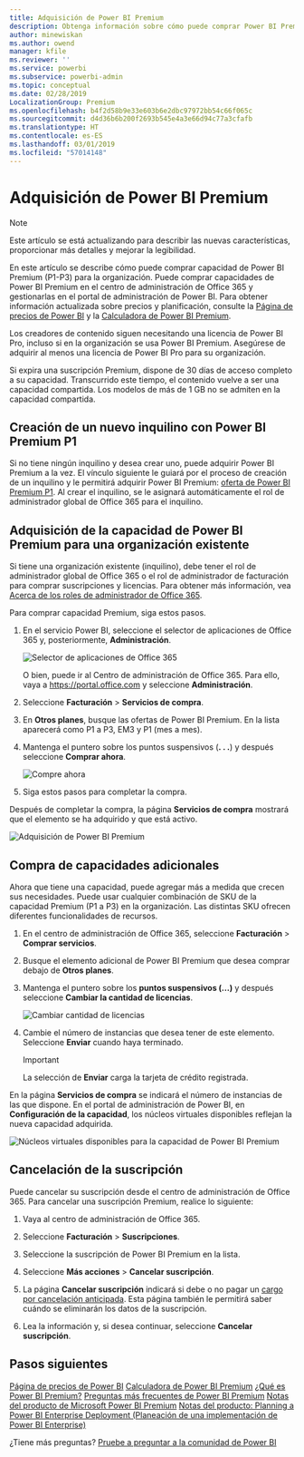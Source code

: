 ```yaml
---
title: Adquisición de Power BI Premium
description: Obtenga información sobre cómo puede comprar Power BI Premium y habilitar el acceso a contenido para toda la organización.
author: minewiskan
ms.author: owend
manager: kfile
ms.reviewer: ''
ms.service: powerbi
ms.subservice: powerbi-admin
ms.topic: conceptual
ms.date: 02/28/2019
LocalizationGroup: Premium
ms.openlocfilehash: b4f2d58b9e33e603b6e2dbc97972bb54c66f065c
ms.sourcegitcommit: d4d36b6b200f2693b545e4a3e66d94c77a3cfafb
ms.translationtype: HT
ms.contentlocale: es-ES
ms.lasthandoff: 03/01/2019
ms.locfileid: "57014148"
---
```

# <a name="how-to-purchase-power-bi-premium"></a>Adquisición de Power BI Premium

> [!NOTE]
> Este artículo se está actualizando para describir las nuevas características, proporcionar más detalles y mejorar la legibilidad. 

En este artículo se describe cómo puede comprar capacidad de Power BI Premium (P1-P3) para la organización. Puede comprar capacidades de Power BI Premium en el centro de administración de Office 365 y gestionarlas en el portal de administración de Power BI. Para obtener información actualizada sobre precios y planificación, consulte la [Página de precios de Power BI](https://powerbi.microsoft.com/pricing/) y la [Calculadora de Power BI Premium](https://powerbi.microsoft.com/calculator/).

Los creadores de contenido siguen necesitando una licencia de Power BI Pro, incluso si en la organización se usa Power BI Premium. Asegúrese de adquirir al menos una licencia de Power BI Pro para su organización.

Si expira una suscripción Premium, dispone de 30 días de acceso completo a su capacidad. Transcurrido este tiempo, el contenido vuelve a ser una capacidad compartida. Los modelos de más de 1 GB no se admiten en la capacidad compartida.

## <a name="create-a-new-tenant-with-power-bi-premium-p1"></a>Creación de un nuevo inquilino con Power BI Premium P1

Si no tiene ningún inquilino y desea crear uno, puede adquirir Power BI Premium a la vez. El vínculo siguiente le guiará por el proceso de creación de un inquilino y le permitirá adquirir Power BI Premium: [oferta de Power BI Premium P1](https://signup.microsoft.com/Signup?OfferId=b3ec5615-cc11-48de-967d-8d79f7cb0af1). Al crear el inquilino, se le asignará automáticamente el rol de administrador global de Office 365 para el inquilino.

## <a name="purchase-a-power-bi-premium-capacity-for-an-existing-organization"></a>Adquisición de la capacidad de Power BI Premium para una organización existente

Si tiene una organización existente (inquilino), debe tener el rol de administrador global de Office 365 o el rol de administrador de facturación para comprar suscripciones y licencias. Para obtener más información, vea [Acerca de los roles de administrador de Office 365](https://support.office.com/article/About-Office-365-admin-roles-da585eea-f576-4f55-a1e0-87090b6aaa9d).

Para comprar capacidad Premium, siga estos pasos.

1. En el servicio Power BI, seleccione el selector de aplicaciones de Office 365 y, posteriormente,  **Administración**.

    ![Selector de aplicaciones de Office 365](media/service-admin-premium-purchase/o365-app-picker.png)

    O bien, puede ir al Centro de administración de Office 365. Para ello, vaya a https://portal.office.com y seleccione **Administración**.

1. Seleccione **Facturación** > **Servicios de compra**.

1. En **Otros planes**, busque las ofertas de Power BI Premium. En la lista aparecerá como P1 a P3, EM3 y P1 (mes a mes).

1. Mantenga el puntero sobre los puntos suspensivos (**. . .**) y después seleccione **Comprar ahora**.

    ![Compre ahora](media/service-admin-premium-purchase/premium-purchase.png)

1. Siga estos pasos para completar la compra.

Después de completar la compra, la página **Servicios de compra** mostrará que el elemento se ha adquirido y que está activo.

![Adquisición de Power BI Premium](media/service-admin-premium-purchase/premium-purchased.png)

## <a name="purchase-additional-capacities"></a>Compra de capacidades adicionales

Ahora que tiene una capacidad, puede agregar más a medida que crecen sus necesidades. Puede usar cualquier combinación de SKU de la capacidad Premium (P1 a P3) en la organización. Las distintas SKU ofrecen diferentes funcionalidades de recursos.

1. En el centro de administración de Office 365, seleccione **Facturación** > **Comprar servicios**.

1. Busque el elemento adicional de Power BI Premium que desea comprar debajo de **Otros planes**.

1. Mantenga el puntero sobre los **puntos suspensivos (...)** y después seleccione **Cambiar la cantidad de licencias**.

    ![Cambiar cantidad de licencias](media/service-admin-premium-purchase/premium-purchase-more.png)

1. Cambie el número de instancias que desea tener de este elemento. Seleccione **Enviar** cuando haya terminado.

   > [!IMPORTANT]
   > La selección de **Enviar** carga la tarjeta de crédito registrada.

En la página **Servicios de compra** se indicará el número de instancias de las que dispone. En el portal de administración de Power BI, en **Configuración de la capacidad**, los núcleos virtuales disponibles reflejan la nueva capacidad adquirida.

![Núcleos virtuales disponibles para la capacidad de Power BI Premium](media/service-admin-premium-purchase/premium-capacities.png)

## <a name="cancel-your-subscription"></a>Cancelación de la suscripción

Puede cancelar su suscripción desde el centro de administración de Office 365. Para cancelar una suscripción Premium, realice lo siguiente:

1. Vaya al centro de administración de Office 365.

1. Seleccione **Facturación** > **Suscripciones**.

1. Seleccione la suscripción de Power BI Premium en la lista.

1. Seleccione **Más acciones** > **Cancelar suscripción**.

1. La página **Cancelar suscripción** indicará si debe o no pagar un [cargo por cancelación anticipada](https://support.office.com/article/early-termination-fees-6487d4de-401a-466f-8bc3-c0beb5cc40d3). Esta página también le permitirá saber cuándo se eliminarán los datos de la suscripción.

1. Lea la información y, si desea continuar, seleccione **Cancelar suscripción**.

## <a name="next-steps"></a>Pasos siguientes

[Página de precios de Power BI](https://powerbi.microsoft.com/pricing/)
[Calculadora de Power BI Premium](https://powerbi.microsoft.com/calculator/)
[¿Qué es Power BI Premium?](service-premium.md)
 [Preguntas más frecuentes de Power BI Premium](service-premium-faq.md)
[Notas del producto de Microsoft Power BI Premium](https://aka.ms/pbipremiumwhitepaper)
[Notas del producto: Planning a Power BI Enterprise Deployment (Planeación de una implementación de Power BI Enterprise)](https://aka.ms/pbienterprisedeploy)

¿Tiene más preguntas? [Pruebe a preguntar a la comunidad de Power BI](http://community.powerbi.com/)
